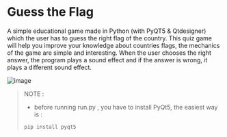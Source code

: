 # Guess the Flag
A simple educational game made in Python (with PyQT5 & Qtdesigner) which the user has to guess the right flag of the country.
This quiz game will help you improve your knowledge about countries flags, the mechanics of the game are simple and interesting.
When the user chooses the right answer, the program plays a sound effect and if the answer is wrong, it plays a different sound effect.

![image](https://user-images.githubusercontent.com/85114537/187549278-cbaf39b6-da9f-4e98-9dbd-0b4f13d53451.png)

>NOTE :
> - before running run.py , you have to install PyQt5, the easiest way is :
>```
> pip install pyqt5
> ```

